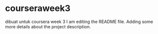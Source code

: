 # courseraweek3
dibuat untuk coursera week 3
I am editing the README file. Adding some more details about the project description.
